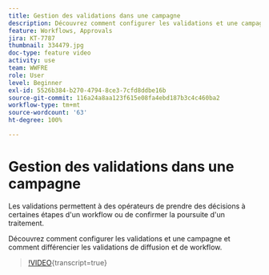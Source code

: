 ```yaml
---
title: Gestion des validations dans une campagne
description: Découvrez comment configurer les validations et une campagne et comment différencier les validations de diffusion et de workflow.
feature: Workflows, Approvals
jira: KT-7787
thumbnail: 334479.jpg
doc-type: feature video
activity: use
team: WWFRE
role: User
level: Beginner
exl-id: 5526b384-b270-4794-8ce3-7cfd8ddbe16b
source-git-commit: 116a24a8aa123f615e08fa4ebd187b3c4c460ba2
workflow-type: tm+mt
source-wordcount: '63'
ht-degree: 100%

---
```


# Gestion des validations dans une campagne

Les validations permettent à des opérateurs de prendre des décisions à certaines étapes d&#39;un workflow ou de confirmer la poursuite d&#39;un traitement.

Découvrez comment configurer les validations et une campagne et comment différencier les validations de diffusion et de workflow.

>[!VIDEO](https://video.tv.adobe.com/v/334479?quality=12&learn=on){transcript=true}
